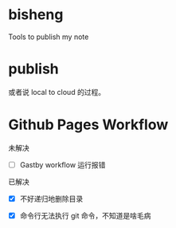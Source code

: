 # bisheng
Tools to publish my note

# publish

或者说 local to cloud 的过程。

# Github Pages Workflow

未解决

* [ ] Gastby workflow 运行报错



已解决

* [x] 不好递归地删除目录
* [x] 命令行无法执行 git 命令，不知道是啥毛病

